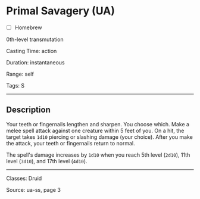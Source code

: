 # Primal Savagery (UA)

- [ ] Homebrew

0th-level transmutation

Casting Time: action

Duration: instantaneous

Range: self

Tags: S

---

## Description
Your teeth or fingernails lengthen and sharpen. You choose which. Make a melee spell attack against one creature within 5 feet of you. On a hit, the target takes `1d10` piercing or slashing damage (your choice). After you make the attack, your teeth or fingernails return to normal.

The spell's damage increases by `1d10` when you reach 5th level (`2d10`), 11th level (`3d10`), and 17th level (`4d10`).

---

Classes: Druid

Source: ua-ss, page 3
